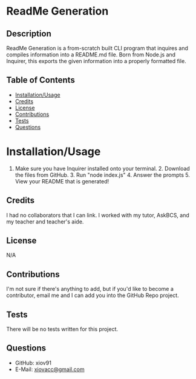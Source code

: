 # ReadMe Generation
 
  ## Description
  ReadMe Generation is a from-scratch built CLI program that inquires and compiles information into a README.md file. Born from Node.js and Inquirer, this exports the given information into a properly formatted file.
  
  ## Table of Contents
  
  * [Installation/Usage](#installation/usage)
  * [Credits](#credits)
  * [License](#license)
  * [Contributions](#contributions)
  * [Tests](#tests)
  * [Questions](#questions)
  
  # Installation/Usage
  1. Make sure you have Inquirer installed onto your terminal. 2. Download the files from GitHub. 3. Run "node index.js" 4. Answer the prompts 5. View your README that is generated!
  
  ## Credits
  I had no collaborators that I can link. I worked with my tutor, AskBCS, and my teacher and teacher's aide.
  
  ## License
  N/A
  
  ## Contributions
  I'm not sure if there's anything to add, but if you'd like to become a contributor, email me and I can add you into the GitHub Repo project.
  
  ## Tests
  There will be no tests written for this project.
  
  ## Questions
  * GitHub: xiov91
  * E-Mail: xiovacc@gmail.com
  
  

